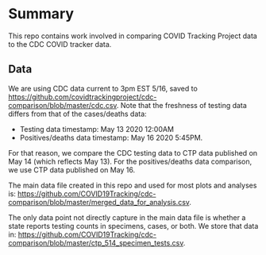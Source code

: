 # Summary
This repo contains work involved in comparing COVID Tracking Project data to the CDC COVID tracker data.

## Data
We are using CDC data current to 3pm EST 5/16, saved to https://github.com/covidtrackingproject/cdc-comparison/blob/master/cdc.csv.
Note that the freshness of testing data differs from that of the cases/deaths data:
- Testing data timestamp: May 13 2020 12:00AM
- Positives/deaths data timestamp: May 16 2020 5:45PM.

For that reason, we compare the CDC testing data to CTP data published on May 14 (which reflects May 13). For the positives/deaths 
data comparison, we use CTP data published on May 16.

The main data file created in this repo and used for most plots and analyses is: https://github.com/COVID19Tracking/cdc-comparison/blob/master/merged_data_for_analysis.csv.

The only data point not directly capture in the main data file is whether a state reports testing counts in specimens, cases, or both.
We store that data in: https://github.com/COVID19Tracking/cdc-comparison/blob/master/ctp_514_specimen_tests.csv.
